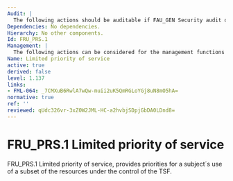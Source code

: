 ```yaml
---
Audit: |
  The following actions should be auditable if FAU_GEN Security audit data generation is included in the PP, PP-Module, functional package or ST: a) minimal: Rejection of operation based on the use of priority within an allocation; b) basic: All attempted uses of the allocation function which involves the priority of the service functions.
Dependencies: No dependencies.
Hierarchy: No other components.
Id: FRU_PRS.1
Management: |
  The following actions can be considered for the management functions in FMT: a) assignment of priorities to each subject in the TSF.
Name: Limited priority of service
active: true
derived: false
level: 1.137
links:
- FML-064: _7CMXuB6RwlA7wQw-muii2uK5QmRGLoYGj8uN8mO5hA=
normative: true
ref: ''
reviewed: qUdc326vr-3xZ0W2JML-HC-a2hvbjSDpjGbDA0LDnd8=
---
```


# FRU_PRS.1 Limited priority of service

FRU_PRS.1 Limited priority of service, provides priorities for a subject´s use of a subset of the resources under the control of the TSF.